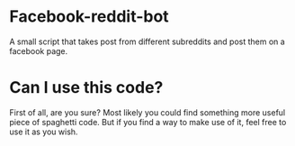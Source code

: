 # Facebook-reddit-bot
A small script that takes post from different subreddits and post them 
on a facebook page.

# Can I use this code?
First of all, are you sure? Most likely you could find something more 
useful piece of spaghetti code. But if you find a way to make use of 
it, feel free to use it as you wish.

